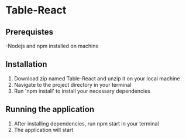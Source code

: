 # Table-React


## Prerequistes
-Nodejs and npm installed on machine

## Installation
1. Download zip named Table-React and unzip it on your local machine
2. Navigate to the project directory in your terminal
3. Run 'npm install' to install your necessary dependencies

## Running the application
1. After installing dependencies, run npm start in your terminal
2. The application will start 
